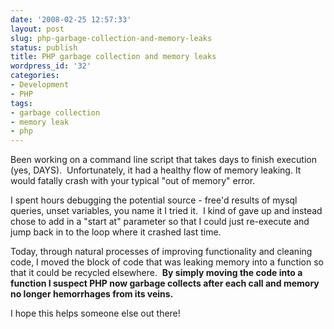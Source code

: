 ```yaml
---
date: '2008-02-25 12:57:33'
layout: post
slug: php-garbage-collection-and-memory-leaks
status: publish
title: PHP garbage collection and memory leaks
wordpress_id: '32'
categories:
- Development
- PHP
tags:
- garbage collection
- memory leak
- php
---
```


Been working on a command line script that takes days to finish execution (yes, DAYS).  Unfortunately, it had a healthy flow of memory leaking.  It would fatally crash with your typical "out of memory" error.

I spent hours debugging the potential source - free'd results of mysql queries, unset variables, you name it I tried it.  I kind of gave up and instead chose to add in a "start at" parameter so that I could just re-execute and jump back in to the loop where it crashed last time.

Today, through natural processes of improving functionality and cleaning code, I moved the block of code that was leaking memory into a function so that it could be recycled elsewhere.  **By simply moving the code into a function I suspect PHP now garbage collects after each call and memory no longer hemorrhages from its veins.**

I hope this helps someone else out there!
